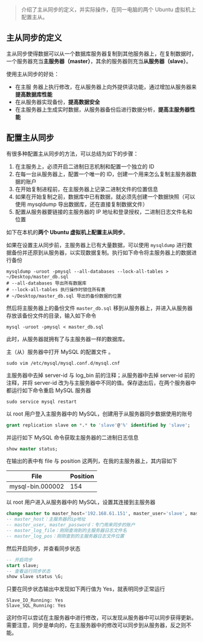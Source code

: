 > 介绍了主从同步的定义，并实际操作，在同一电脑的两个 Ubuntu 虚拟机上配置主从。

## 主从同步的定义

主从同步使得数据可以从一个数据库服务器复制到其他服务器上，在复制数据时，一个服务器充当**主服务器（master）**，其余的服务器则充当**从服务器（slave）**。

使用主从同步的好处：

* 在主服 务器上执行修改，在从服务器上向外提供读功能，通过增加从服务器来**提高数据库性能**
* 在从服务器实现备份，**提高数据安全**
* 在主服务器上生成实时数据，从服务器备份后进行数据分析，**提高主服务器性能**

## 配置主从同步

有很多种配置主从同步的方法，可以总结为如下的步骤：

1. 在主服务上，必须开启二进制日志机制和配置一个独立的 ID
2. 在每一台从服务器上，配置一个唯一的 ID，创建一个用来怎么复制主服务器数据的账户
3. 在开始复制进程前，在主服务器上记录二进制文件的位置信息
4. 如果在开始复制之前，数据库中已有数据，就必须先创建一个数据快照（可以使用 mysqldump 导出数据库，还在直接复制数据文件）
5. 配置从服务器要链接的主服务器的 IP 地址和登录授权，二进制日志文件名和位置

如下在本机的**两个 Ubuntu 虚拟机上配置主从同步**。

如果在设置主从同步前，主服务器上已有大量数据，可以使用 `mysqldump` 进行数据备份并还原到从服务器，以实现数据复制。执行如下命令将主服务器上的数据进行备份

```shell
mysqldump -uroot -pmysql --all-databases --lock-all-tables > ~/Desktop/master_db.sql
# --all-databases 导出所有数据库
# --lock-all-tables 执行操作时锁住所有表
# ~/Desktop/master_db.sql 导出的备份数据的位置
```

然后将主服务器上的备份文件  `master_db.sql` 移到从服务器上，并进入从服务器存放该备份文件的目录，输入如下命令

```shell
mysql -uroot -pmysql < master_db.sql
```

此时，从服务器就拥有了与主服务器一样的数据库。

主（从）服务器中打开 MySQL 的配置文件 。

```shell
sudo vim /etc/mysql/mysql.conf.d/mysql.cnf
```

主服务器中去掉 server-id 与 log_bin 前的注释；从服务器中去掉 server-id 前的注释，并将 server-id 改为与主服务器中不同的值。保存退出后，在两个服务器中都运行如下命令重启 MySQL 服务器

```shell
sudo service mysql restart
```

以 root 用户登入主服务器中的 MySQL，创建用于从服务器同步数据使用的账号

```sql
grant replication slave on *.* to 'slave'@'%' identified by 'slave';
```

并运行如下 MySQL 命令获取主服务器的二进制日志信息

```sql
show master status;
```

在输出的表中有 file 与 position 这两列，在我的主服务器上，其内容如下

| File             | Position |
| ---------------- | -------- |
| mysql-bin.000002 | 154      |

以 root 用户进入从服务器中的 MySQL，设置其连接到主服务器

```sql
change master to master_host='192.168.61.151', master_user='slave', master_password='slave', master_log_file='mysql-bin.000002', master_log_pos=154;
-- master_host：主服务器的ip地址
-- master_user, master_password：专门用来同步的账户
-- master_log_file：刚刚查询到的主服务器日志文件名
-- master_log_pos：刚刚查到的主服务器日志文件位置
```

然后开启同步，并查看同步状态

```sql
-- 开启同步
start slave;
-- 查看运行同步状态
show slave status \G;
```

只要在同步状态输出中发现如下两行值为 Yes，就表明同步正常运行

```
Slave_IO_Running: Yes
Slave_SQL_Running: Yes
```

这时你可以尝试在主服务器中进行修改，可以发现从服务器中可以同步获得更新。需要注意，同步是单向的，在主服务器中的修改可以同步到从服务器，反之则不能。
